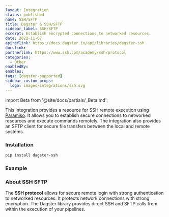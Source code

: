 ```yaml
---
layout: Integration
status: published
name: SSH/SFTP
title: Dagster & SSH/SFTP
sidebar_label: SSH/SFTP
excerpt: Establish encrypted connections to networked resources.
date: 2022-11-07
apireflink: https://docs.dagster.io/api/libraries/dagster-ssh
docslink:
partnerlink: https://www.ssh.com/academy/ssh/protocol
categories:
  - Other
enabledBy:
enables:
tags: [dagster-supported]
sidebar_custom_props:
  logo: images/integrations/ssh.svg
---
```


import Beta from '@site/docs/partials/\_Beta.md';

<Beta />

This integration provides a resource for SSH remote execution using [Paramiko](https://github.com/paramiko/paramiko). It allows you to establish secure connections to networked resources and execute commands remotely. The integration also provides an SFTP client for secure file transfers between the local and remote systems.

### Installation

```bash
pip install dagster-ssh
```

### Example

<CodeExample path="docs_snippets/docs_snippets/integrations/ssh-sftp.py" language="python" />

### About SSH SFTP

The **SSH protocol** allows for secure remote login with strong authentication to networked resources. It protects network connections with strong encryption. The Dagster library provides direct SSH and SFTP calls from within the execution of your pipelines.
